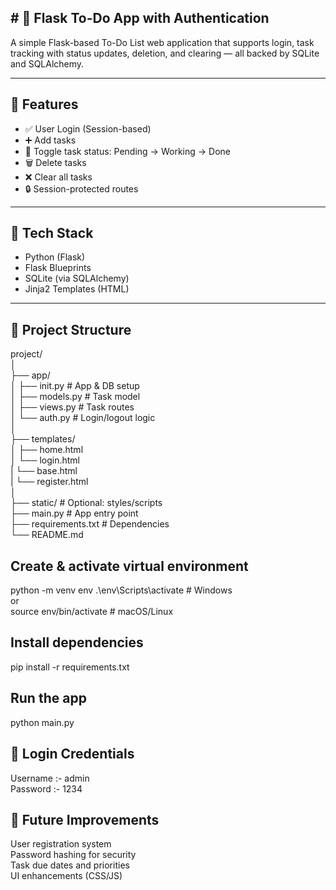 
 <h2> # 📝 Flask To-Do App with Authentication </h2>

A simple Flask-based To-Do List web application that supports login, task tracking with status updates, deletion, and clearing — all backed by SQLite and SQLAlchemy.

---

## 🚀 Features

- ✅ User Login (Session-based)
- ➕ Add tasks
- 🔁 Toggle task status: Pending → Working → Done
- 🗑️ Delete tasks
- ❌ Clear all tasks
- 🔒 Session-protected routes

---

## 🧱 Tech Stack

- Python (Flask)
- Flask Blueprints
- SQLite (via SQLAlchemy)
- Jinja2 Templates (HTML)

---

## 📁 Project Structure

project/  <br>
│        <br>
├── app/  <br>
│ ├── init.py # App & DB setup   <br>
│ ├── models.py # Task model     <br>
│ ├── views.py # Task routes     <br>
│ └── auth.py # Login/logout logic    <br>
│                                   <br>
├── templates/                     <br>
│ ├── home.html                  <br>
│ └── login.html                <br>
| └── base.html                <br>
| └── register.html          <br>
│                           <br>
├── static/ # Optional: styles/scripts  <br>
├── main.py # App entry point         <br>
├── requirements.txt # Dependencies  <br>
└── README.md                    <br>


<h2>Create & activate virtual environment</h2>

python -m venv env
 .\env\Scripts\activate  # Windows <br>
 or <br>
 source env/bin/activate  # macOS/Linux

<h2> Install dependencies </h2>

pip install -r requirements.txt

<h2> Run the app </h2>

python main.py

<h2> 🔐 Login Credentials </h2>
Username	:- admin <br>
Password :- 1234<br>

<h2> 🧩 Future Improvements </h2>

User registration system  <br>
Password hashing for security <br>
Task due dates and priorities<br>
UI enhancements (CSS/JS)<br>


